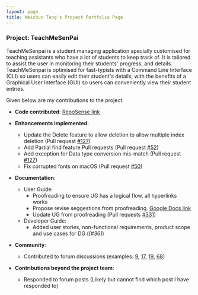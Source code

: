 ```yaml
---
layout: page
title: Weichun Tang's Project Portfolio Page
---
```


### Project: TeachMeSenPai

TeachMeSenpai is a student managing application specially customised for teaching assistants who have a lot of students to keep track of. It is tailored to assist the user in monitoring their students' progress, and details. TeachMeSenpai is optimised for fast-typists with a Command Line Interface (CLI) so users can easily edit their student's details, with the benefits of a Graphical User Interface (GUI) so users can conveniently view their student entries.

Given below are my contributions to the project.

* **Code contributed**: [RepoSense link](https://nus-cs2103-ay2223s2.github.io/tp-dashboard/?search=alextang809&breakdown=true)

* **Enhancements implemented**:
  * Update the Delete feature to allow deletion to allow multiple index deletion (Pull request [\#127]())
  * Add Partial find feature Pull requests (Pull request [\#52]())
  * Add exception for Data type conversion mis-match (Pull request [\#127]())
  * Fix corrupted fonts on macOS (Pull request [\#50]())

* **Documentation**:
  * User Guide:
    * Proofreading to ensure UG has a logical flow, all hyperlinks works
    * Propose revise seggestions from proofreading. [Google Docs link](https://docs.google.com/document/d/17r9UW7hXrXqsuTjcml3N8ksyzeK_k7Jr9UI8u8lC31M/edit)
    * Update UG from proofreading (Pull requests [\#331]())
  * Developer Guide:
    * Added user stories, non-functional requirements, product scope and use cases for DG (_[#36]_)

* **Community**:
  * Contributed to forum discussions (examples: [9](), [17](), [19](), [68]())

* **Contributions beyond the project team**:
  * Responded to forum posts (Likely but cannot find which post I have responded to)
